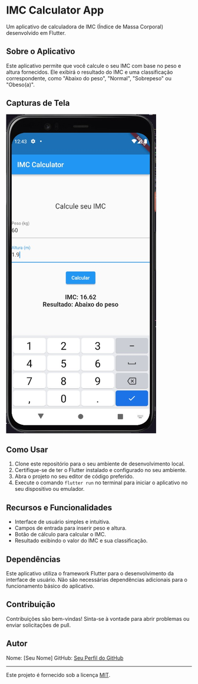 # IMC Calculator App

Um aplicativo de calculadora de IMC (Índice de Massa Corporal) desenvolvido em Flutter.

## Sobre o Aplicativo

Este aplicativo permite que você calcule o seu IMC com base no peso e altura fornecidos. Ele exibirá o resultado do IMC e uma classificação correspondente, como "Abaixo do peso", "Normal", "Sobrepeso" ou "Obeso(a)".

## Capturas de Tela

![Tela de Cálculo](screenshots/calculator_screen.png)

## Como Usar

1. Clone este repositório para o seu ambiente de desenvolvimento local.
2. Certifique-se de ter o Flutter instalado e configurado no seu ambiente.
3. Abra o projeto no seu editor de código preferido.
4. Execute o comando `flutter run` no terminal para iniciar o aplicativo no seu dispositivo ou emulador.

## Recursos e Funcionalidades

- Interface de usuário simples e intuitiva.
- Campos de entrada para inserir peso e altura.
- Botão de cálculo para calcular o IMC.
- Resultado exibindo o valor do IMC e sua classificação.

## Dependências

Este aplicativo utiliza o framework Flutter para o desenvolvimento da interface de usuário. Não são necessárias dependências adicionais para o funcionamento básico do aplicativo.

## Contribuição

Contribuições são bem-vindas! Sinta-se à vontade para abrir problemas ou enviar solicitações de pull.

## Autor

Nome: [Seu Nome]
GitHub: [Seu Perfil do GitHub](https://github.com/seu-usuario)

---

Este projeto é fornecido sob a licença [MIT](LICENSE).
